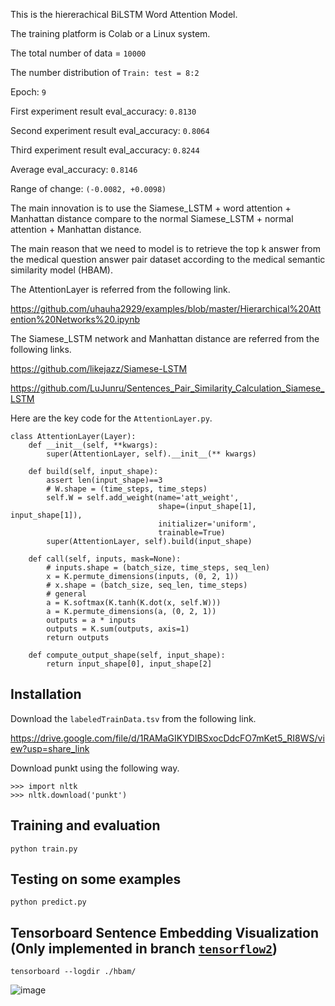 This is the hiererachical BiLSTM Word Attention Model. 

The training platform is Colab or a Linux system.

The total number of data = `10000`

The number distribution of `Train: test = 8:2`

Epoch: `9`

First experiment result eval_accuracy: `0.8130`

Second experiment result eval_accuracy: `0.8064`

Third experiment result eval_accuracy: `0.8244`

Average eval_accuracy: `0.8146`

Range of change: `(-0.0082, +0.0098)`

The main innovation is to use the Siamese_LSTM + word attention + Manhattan distance 
compare to the normal Siamese_LSTM + normal attention + Manhattan distance.

The main reason that we need to model is to retrieve the top k answer from the medical question answer pair dataset
according to the medical semantic similarity model (HBAM).


The AttentionLayer is referred from the following link.

https://github.com/uhauha2929/examples/blob/master/Hierarchical%20Attention%20Networks%20.ipynb

The Siamese_LSTM network and Manhattan distance are referred from the following links.

https://github.com/likejazz/Siamese-LSTM

https://github.com/LuJunru/Sentences_Pair_Similarity_Calculation_Siamese_LSTM

Here are the key code for the `AttentionLayer.py`.
```
class AttentionLayer(Layer):
    def __init__(self, **kwargs):
        super(AttentionLayer, self).__init__(** kwargs)
    
    def build(self, input_shape):
        assert len(input_shape)==3
        # W.shape = (time_steps, time_steps)
        self.W = self.add_weight(name='att_weight', 
                                 shape=(input_shape[1], input_shape[1]),
                                 initializer='uniform',
                                 trainable=True)
        super(AttentionLayer, self).build(input_shape)

    def call(self, inputs, mask=None):
        # inputs.shape = (batch_size, time_steps, seq_len)
        x = K.permute_dimensions(inputs, (0, 2, 1))
        # x.shape = (batch_size, seq_len, time_steps)
        # general
        a = K.softmax(K.tanh(K.dot(x, self.W)))
        a = K.permute_dimensions(a, (0, 2, 1))
        outputs = a * inputs
        outputs = K.sum(outputs, axis=1)
        return outputs

    def compute_output_shape(self, input_shape):
        return input_shape[0], input_shape[2]
```

## Installation
Download the `labeledTrainData.tsv` from the following link.

https://drive.google.com/file/d/1RAMaGIKYDIBSxocDdcFO7mKet5_RI8WS/view?usp=share_link

Download punkt using the following way.

```
>>> import nltk
>>> nltk.download('punkt')
```

## Training and evaluation

`python train.py`

## Testing on some examples

`python predict.py`

## Tensorboard Sentence Embedding Visualization (Only implemented in branch [`tensorflow2`](https://github.com/14H034160212/HHH-An-Online-Question-Answering-System-for-Medical-Questions/tree/tensorflow2))

`tensorboard --logdir ./hbam/`

![image](https://user-images.githubusercontent.com/23516191/223430290-0a3d4d5d-2e41-411e-b82e-afd45ce50cb5.png)

